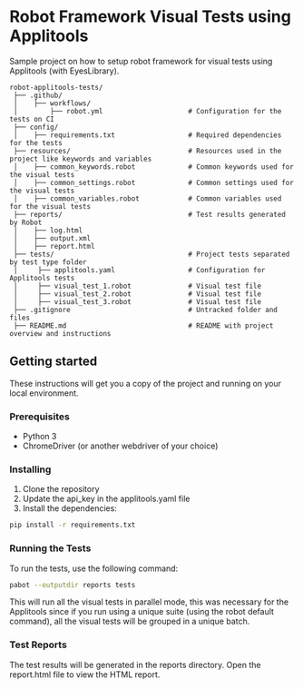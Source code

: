 # Robot Framework Visual Tests using Applitools

Sample project on how to setup robot framework for visual tests using Applitools (with EyesLibrary).

```
robot-applitools-tests/
 ├── .github/                               
 │    ├── workflows/                        
 │        ├── robot.yml                     # Configuration for the tests on CI
 ├── config/                               
 │    ├── requirements.txt                  # Required dependencies for the tests
 ├── resources/                             # Resources used in the project like keywords and variables
 │    ├── common_keywords.robot             # Common keywords used for the visual tests
 │    ├── common_settings.robot             # Common settings used for the visual tests
 │    ├── common_variables.robot            # Common variables used for the visual tests
 ├── reports/                               # Test results generated by Robot
 │    ├── log.html
 │    ├── output.xml    
 │    ├── report.html
 ├── tests/                                 # Project tests separated by test type folder                                        
 │     ├── applitools.yaml                  # Configuration for Applitools tests                                   
 │     ├── visual_test_1.robot              # Visual test file
 │     ├── visual_test_2.robot              # Visual test file
 │     ├── visual_test_3.robot              # Visual test file                                                                                  
 ├── .gitignore                             # Untracked folder and files
 ├── README.md                              # README with project overview and instructions
```

## Getting started

These instructions will get you a copy of the project and running on your local environment.

### Prerequisites

- Python 3
- ChromeDriver (or another webdriver of your choice)

### Installing

1. Clone the repository
2. Update the api_key in the applitools.yaml file
3. Install the dependencies:

```sh
pip install -r requirements.txt
```

### Running the Tests

To run the tests, use the following command:

```sh
pabot --outputdir reports tests
```

This will run all the visual tests in parallel mode, this was necessary for the Applitools since if you run using a unique suite (using the robot default command), all the visual tests will be grouped in a unique batch.

### Test Reports

The test results will be generated in the reports directory. Open the report.html file to view the HTML report.